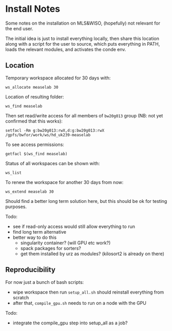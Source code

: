 # Install Notes

Some notes on the installation on MLS&WISO,
(hopefully) not relevant for the end user.

The initial idea is just to install everything locally,
then share this location along with a script for the user to source,
which puts everything in PATH, loads the relevant modules,
and activates the conde env.

## Location

Temporary workspace allocated for 30 days with:
```
ws_allocate measelab 30
```
Location of resulting folder:
```
ws_find measelab
```

Then set read/write access for all members of `bw20g013` group (NB: not yet confirmed that this works):
```
setfacl -Rm g:bw20g013:rwX,d:g:bw20g013:rwX /gpfs/bwfor/work/ws/hd_uk239-measelab

```
To see access permissions:
```
getfacl $(ws_find measelab)
```

Status of all workspaces can be shown with:
```
ws_list
```
To renew the workspace for another 30 days from now:
```
ws_extend measelab 30
```

Should find a better long term solution here, but this
should be ok for testing purposes.

Todo:

- see if read-only access would still allow everything to run
- find long term alternative
- better way to do this
  - singularity container? (will GPU etc work?)
  - spack packages for sorters?
  - get them installed by urz as modules? (kilosort2 is already on there)


## Reproducibility

For now just a bunch of bash scripts:

- wipe workspace then run `setup_all.sh` should reinstall everything from scratch
- after that, `compile_gpu.sh` needs to run on a node with the GPU

Todo:

- integrate the compile_gpu step into setup_all as a job?
